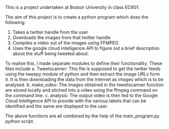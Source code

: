 This is a project undertaken at Boston University in class EC601. 

The aim of this project is to create a python program which does the following:
1. Takes a twitter handle from the user
2. Downloads the images from that twitter handle
3. Compiles a video out of the images using FFMPEG
4. Uses the google cloud intelligence API to figure out a brief description about the stuff being tweeted about.

To realise this, I made separate modules to define their functionality. These files include
a. Tweetscanner: This file is supposed to get the twitter feeds using the tweepy module of python and then extract the image URLs form it. It is then downloading the data from the internet as images which is to be analysed.
b. make_video: The images obtained in the tweetscanner function are stored locally and stiched into a video using the ffmpeg command on the command line.
c. analysis: The output video is then fed to the Google Cloud Intelligence API to provide with the various labels that can be identified and the same are displayed to the user.

The above functions are all combined by the help of the main_program.py python script. 
